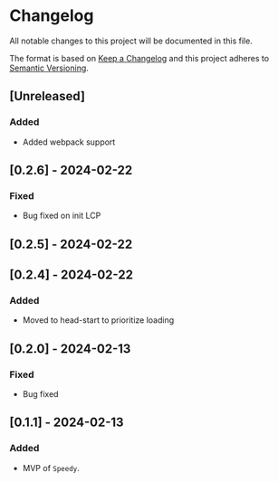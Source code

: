 # Changelog

All notable changes to this project will be documented in this file.

The format is based on [Keep a Changelog](http://keepachangelog.com/en/1.0.0/)
and this project adheres to [Semantic Versioning](http://semver.org/spec/v2.0.0.html).

## [Unreleased]

### Added

- Added webpack support

## [0.2.6] - 2024-02-22

### Fixed

- Bug fixed on init LCP

## [0.2.5] - 2024-02-22

## [0.2.4] - 2024-02-22

### Added

- Moved to head-start to prioritize loading

## [0.2.0] - 2024-02-13

### Fixed

- Bug fixed

## [0.1.1] - 2024-02-13

### Added

- MVP of `Speedy`.
